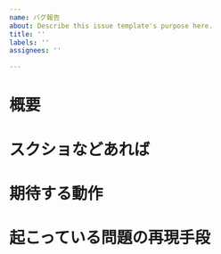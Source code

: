 ```yaml
---
name: バグ報告
about: Describe this issue template's purpose here.
title: ''
labels: ''
assignees: ''

---
```


# 概要

# スクショなどあれば

# 期待する動作

# 起こっている問題の再現手段
